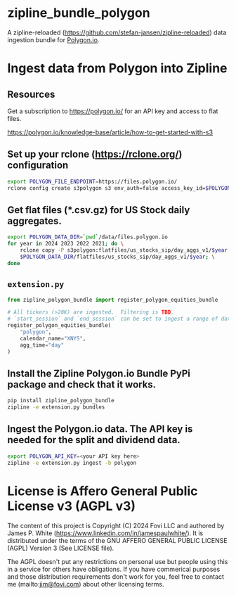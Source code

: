 # zipline_bundle_polygon
A zipline-reloaded (https://github.com/stefan-jansen/zipline-reloaded) data ingestion bundle for [Polygon.io](https://polygon.io/).

# Ingest data from Polygon into Zipline

## Resources

Get a subscription to https://polygon.io/ for an API key and access to flat files.

https://polygon.io/knowledge-base/article/how-to-get-started-with-s3

## Set up your rclone (https://rclone.org/) configuration
```bash
export POLYGON_FILE_ENDPOINT=https://files.polygon.io/
rclone config create s3polygon s3 env_auth=false access_key_id=$POLYGON_S3_Access_ID secret_access_key=$POLYGON_Secret_Access_Key endpoint=$POLYGON_FILE_ENDPOINT
```

## Get flat files (*.csv.gz) for US Stock daily aggregates.

```bash
export POLYGON_DATA_DIR=`pwd`/data/files.polygon.io
for year in 2024 2023 2022 2021; do \
    rclone copy -P s3polygon:flatfiles/us_stocks_sip/day_aggs_v1/$year \
    $POLYGON_DATA_DIR/flatfiles/us_stocks_sip/day_aggs_v1/$year; \
done
```

## `extension.py`

```python
from zipline_polygon_bundle import register_polygon_equities_bundle

# All tickers (>20K) are ingested.  Filtering is TBD.
# `start_session` and `end_session` can be set to ingest a range of dates (which must be market days).
register_polygon_equities_bundle(
    "polygon",
    calendar_name="XNYS",
    agg_time="day"
)
```

## Install the Zipline Polygon.io Bundle PyPi package and check that it works.
```bash
pip install zipline_polygon_bundle
zipline -e extension.py bundles
```

## Ingest the Polygon.io data.  The API key is needed for the split and dividend data.
```bash
export POLYGON_API_KEY=<your API key here>
zipline -e extension.py ingest -b polygon
```

# License is Affero General Public License v3 (AGPL v3)
The content of this project is Copyright (C) 2024 Fovi LLC and authored by James P. White (https://www.linkedin.com/in/jamespaulwhite/).  It is distributed under the terms of the GNU AFFERO GENERAL PUBLIC LICENSE (AGPL) Version 3 (See LICENSE file).

The AGPL doesn't put any restrictions on personal use but people using this in a service for others have obligations.  If you have commerical purposes and those distribution requirements don't work for you, feel free to contact me (mailto:jim@fovi.com) about other licensing terms.
